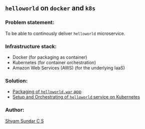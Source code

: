 ## `helloworld` on `docker` and `k8s`

### Problem statement:

To be able to continously deliver `helloworld` microservice.

### Infrastructure stack:

* Docker (for packaging as container)
* Kubernetes (for container orchestration)
* Amazon Web Services (AWS) (for the underlying IaaS)

### Solution:

* [Packaging of `helloworld.war` app](docker/README.md)
* [Setup and Orchestrating of `helloworld` service on Kubernetes](k8s/README.md) 

### Author:

[Shyam Sundar C S](mailto:csshyamsundar@gmail.com)